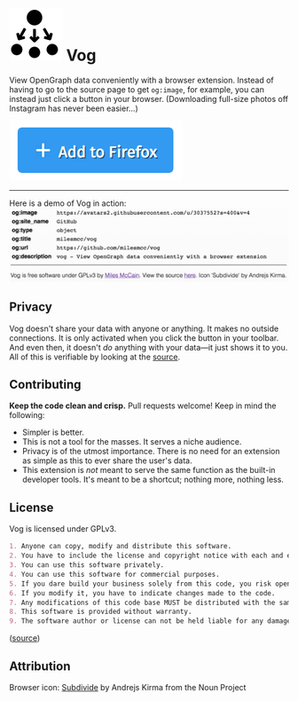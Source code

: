 # ![logo](icons/extract.svg) Vog
View OpenGraph data conveniently with a browser extension. Instead of having to go to the source page to get `og:image`, for example, you can instead just click a button in your browser. (Downloading full-size photos off Instagram has never been easier...)

[![Add to Firefox](assets/add_to_firefox.png)](https://addons.mozilla.org/en-US/firefox/addon/vog/)

---

Here is a demo of Vog in action:
![Demo](assets/demo.png)

## Privacy
Vog doesn't share your data with anyone or anything. It makes no outside connections. It is only activated when you click the button in your toolbar. And even then, it doesn't *do* anything with your data—it just shows it to you. All of this is verifiable by looking at the [source](https://github.com/milesmcc/vog).

## Contributing
**Keep the code clean and crisp.** Pull requests welcome! Keep in mind the following:
* Simpler is better.
* This is not a tool for the masses. It serves a niche audience.
* Privacy is of the utmost importance. There is no need for an extension as simple as this to ever share the user's data.
* This extension is _not_ meant to serve the same function as the built-in developer tools. It's meant to be a shortcut; nothing more, nothing less.

## License
Vog is licensed under GPLv3.

```markdown
1. Anyone can copy, modify and distribute this software.
2. You have to include the license and copyright notice with each and every distribution.
3. You can use this software privately.
4. You can use this software for commercial purposes.
5. If you dare build your business solely from this code, you risk open-sourcing the whole code base.
6. If you modify it, you have to indicate changes made to the code.
7. Any modifications of this code base MUST be distributed with the same license, GPLv3.
8. This software is provided without warranty.
9. The software author or license can not be held liable for any damages inflicted by the software.
```
([source](https://gist.github.com/kn9ts/cbe95340d29fc1aaeaa5dd5c059d2e60/a59913f620010b175cb2e2eaaf75ced35245f4bc))

## Attribution
Browser icon: [Subdivide](https://thenounproject.com/search/?q=z&i=997689) by Andrejs Kirma from the Noun Project
